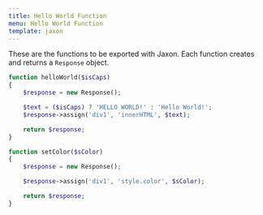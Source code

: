 ```yaml
---
title: Hello World Function
menu: Hello World Function
template: jaxon
---
```


These are the functions to be exported with Jaxon.
Each function creates and returns a `Response` object.

```php
function helloWorld($isCaps)
{
    $response = new Response();

    $text = ($isCaps) ? 'HELLO WORLD!' : 'Hello World!';
    $response->assign('div1', 'innerHTML', $text);

    return $response;
}

function setColor($sColor)
{
    $response = new Response();

    $response->assign('div1', 'style.color', $sColor);

    return $response;
}
```
